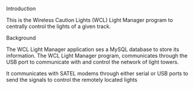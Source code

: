 Introduction

This is the Wireless Caution Lights (WCL) Light Manager program to centrally control the lights of a given track.


Background

The WCL Light Manager application ses a MySQL database to store its information.  The WCL Light Manager program, communicates through the USB port to communicate with and control the network of light towers.

It communicates with SATEL modems through either serial or USB ports to send the signals to control the remotely located lights
